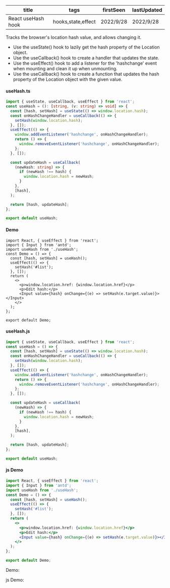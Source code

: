 | title              | tags               | firstSeen | lastUpdated |
| ------------------ | ------------------ | --------- | ----------- |
| React useHash hook | hooks,state,effect | 2022/9/28 | 2022/9/28   |

Tracks the browser's location hash value, and allows changing it.

- Use the useState() hook to lazily get the hash property of the Location object.
- Use the useCallback() hook to create a handler that updates the state.
- Use the useEffect() hook to add a listener for the 'hashchange' event when mounting and clean it up when unmounting.
- Use the useCallback() hook to create a function that updates the hash property of the Location object with the given value.

#### useHash.ts

```ts
import { useState, useCallback, useEffect } from 'react';
const useHash = (): [string, (v: string) => void] => {
  const [hash, setHash] = useState(() => window.location.hash);
  const onHashChangeHandler = useCallback(() => {
    setHash(window.location.hash);
  }, []);
  useEffect(() => {
    window.addEventListener('hashchange', onHashChangeHandler);
    return () => {
      window.removeEventListener('hashchange', onHashChangeHandler);
    };
  }, []);

  const updateHash = useCallback(
    (newHash: string) => {
      if (newHash !== hash) {
        window.location.hash = newHash;
      }
    },
    [hash],
  );

  return [hash, updateHash];
};

export default useHash;
```

#### Demo

```tsx | pure
import React, { useEffect } from 'react';
import { Input } from 'antd';
import useHash from './useHash';
const Demo = () => {
  const [hash, setHash] = useHash();
  useEffect(() => {
    setHash('#list');
  }, []);
  return (
    <>
      <p>window.location.href: {window.location.href}</p>
      <p>Edit hash:</p>
      <Input value={hash} onChange={(e) => setHash(e.target.value)}></Input>
    </>
  );
};

export default Demo;
```

#### useHash.js

```js
import { useState, useCallback, useEffect } from 'react';
const useHash = () => {
  const [hash, setHash] = useState(() => window.location.hash);
  const onHashChangeHandler = useCallback(() => {
    setHash(window.location.hash);
  }, []);
  useEffect(() => {
    window.addEventListener('hashchange', onHashChangeHandler);
    return () => {
      window.removeEventListener('hashchange', onHashChangeHandler);
    };
  }, []);

  const updateHash = useCallback(
    (newHash) => {
      if (newHash !== hash) {
        window.location.hash = newHash;
      }
    },
    [hash],
  );

  return [hash, updateHash];
};

export default useHash;
```

#### js Demo

```jsx | pure
import React, { useEffect } from 'react';
import { Input } from 'antd';
import useHash from './useHash';
const Demo = () => {
  const [hash, setHash] = useHash();
  useEffect(() => {
    setHash('#list');
  }, []);
  return (
    <>
      <p>window.location.href: {window.location.href}</p>
      <p>Edit hash:</p>
      <Input value={hash} onChange={(e) => setHash(e.target.value)}></Input>
    </>
  );
};

export default Demo;
```

Demo:

<code src="./Demo.tsx"></code>

js Demo:

<code src="./js/Demo.jsx"></code>
